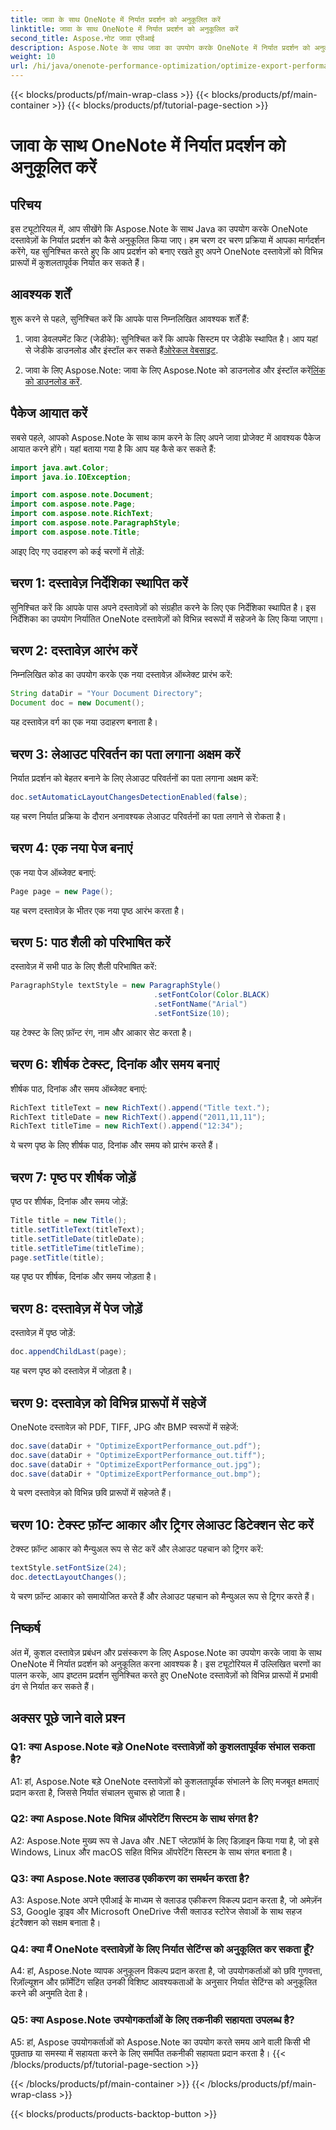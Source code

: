```yaml
---
title: जावा के साथ OneNote में निर्यात प्रदर्शन को अनुकूलित करें
linktitle: जावा के साथ OneNote में निर्यात प्रदर्शन को अनुकूलित करें
second_title: Aspose.नोट जावा एपीआई
description: Aspose.Note के साथ जावा का उपयोग करके OneNote में निर्यात प्रदर्शन को अनुकूलित करने का तरीका जानें। चरण-दर-चरण मार्गदर्शन के साथ दस्तावेज़ों को विभिन्न प्रारूपों में कुशलतापूर्वक निर्यात करें।
weight: 10
url: /hi/java/onenote-performance-optimization/optimize-export-performance/
---
```


{{< blocks/products/pf/main-wrap-class >}}
{{< blocks/products/pf/main-container >}}
{{< blocks/products/pf/tutorial-page-section >}}

# जावा के साथ OneNote में निर्यात प्रदर्शन को अनुकूलित करें

## परिचय

इस ट्यूटोरियल में, आप सीखेंगे कि Aspose.Note के साथ Java का उपयोग करके OneNote दस्तावेज़ों के निर्यात प्रदर्शन को कैसे अनुकूलित किया जाए। हम चरण दर चरण प्रक्रिया में आपका मार्गदर्शन करेंगे, यह सुनिश्चित करते हुए कि आप प्रदर्शन को बनाए रखते हुए अपने OneNote दस्तावेज़ों को विभिन्न प्रारूपों में कुशलतापूर्वक निर्यात कर सकते हैं।

## आवश्यक शर्तें

शुरू करने से पहले, सुनिश्चित करें कि आपके पास निम्नलिखित आवश्यक शर्तें हैं:

1.  जावा डेवलपमेंट किट (जेडीके): सुनिश्चित करें कि आपके सिस्टम पर जेडीके स्थापित है। आप यहां से जेडीके डाउनलोड और इंस्टॉल कर सकते हैं[ओरेकल वेबसाइट](https://www.oracle.com/java/technologies/javase-jdk11-downloads.html).
   
2. जावा के लिए Aspose.Note: जावा के लिए Aspose.Note को डाउनलोड और इंस्टॉल करें[लिंक को डाउनलोड करें](https://releases.aspose.com/note/java/).

## पैकेज आयात करें

सबसे पहले, आपको Aspose.Note के साथ काम करने के लिए अपने जावा प्रोजेक्ट में आवश्यक पैकेज आयात करने होंगे। यहां बताया गया है कि आप यह कैसे कर सकते हैं:

```java
import java.awt.Color;
import java.io.IOException;

import com.aspose.note.Document;
import com.aspose.note.Page;
import com.aspose.note.RichText;
import com.aspose.note.ParagraphStyle;
import com.aspose.note.Title;
```

आइए दिए गए उदाहरण को कई चरणों में तोड़ें:

## चरण 1: दस्तावेज़ निर्देशिका स्थापित करें

सुनिश्चित करें कि आपके पास अपने दस्तावेज़ों को संग्रहीत करने के लिए एक निर्देशिका स्थापित है। इस निर्देशिका का उपयोग निर्यातित OneNote दस्तावेज़ों को विभिन्न स्वरूपों में सहेजने के लिए किया जाएगा।

## चरण 2: दस्तावेज़ आरंभ करें

निम्नलिखित कोड का उपयोग करके एक नया दस्तावेज़ ऑब्जेक्ट प्रारंभ करें:

```java
String dataDir = "Your Document Directory";
Document doc = new Document();
```

यह दस्तावेज़ वर्ग का एक नया उदाहरण बनाता है।

## चरण 3: लेआउट परिवर्तन का पता लगाना अक्षम करें

निर्यात प्रदर्शन को बेहतर बनाने के लिए लेआउट परिवर्तनों का पता लगाना अक्षम करें:

```java
doc.setAutomaticLayoutChangesDetectionEnabled(false);
```

यह चरण निर्यात प्रक्रिया के दौरान अनावश्यक लेआउट परिवर्तनों का पता लगाने से रोकता है।

## चरण 4: एक नया पेज बनाएं

एक नया पेज ऑब्जेक्ट बनाएं:

```java
Page page = new Page();
```

यह चरण दस्तावेज़ के भीतर एक नया पृष्ठ आरंभ करता है।

## चरण 5: पाठ शैली को परिभाषित करें

दस्तावेज़ में सभी पाठ के लिए शैली परिभाषित करें:

```java
ParagraphStyle textStyle = new ParagraphStyle()
                                .setFontColor(Color.BLACK)
                                .setFontName("Arial")
                                .setFontSize(10);
```

यह टेक्स्ट के लिए फ़ॉन्ट रंग, नाम और आकार सेट करता है।

## चरण 6: शीर्षक टेक्स्ट, दिनांक और समय बनाएं

शीर्षक पाठ, दिनांक और समय ऑब्जेक्ट बनाएं:

```java
RichText titleText = new RichText().append("Title text.");
RichText titleDate = new RichText().append("2011,11,11");
RichText titleTime = new RichText().append("12:34");
```

ये चरण पृष्ठ के लिए शीर्षक पाठ, दिनांक और समय को प्रारंभ करते हैं।

## चरण 7: पृष्ठ पर शीर्षक जोड़ें

पृष्ठ पर शीर्षक, दिनांक और समय जोड़ें:

```java
Title title = new Title();
title.setTitleText(titleText);
title.setTitleDate(titleDate);
title.setTitleTime(titleTime);
page.setTitle(title);
```

यह पृष्ठ पर शीर्षक, दिनांक और समय जोड़ता है।

## चरण 8: दस्तावेज़ में पेज जोड़ें

दस्तावेज़ में पृष्ठ जोड़ें:

```java
doc.appendChildLast(page);
```

यह चरण पृष्ठ को दस्तावेज़ में जोड़ता है।

## चरण 9: दस्तावेज़ को विभिन्न प्रारूपों में सहेजें

OneNote दस्तावेज़ को PDF, TIFF, JPG और BMP स्वरूपों में सहेजें:

```java
doc.save(dataDir + "OptimizeExportPerformance_out.pdf");
doc.save(dataDir + "OptimizeExportPerformance_out.tiff");
doc.save(dataDir + "OptimizeExportPerformance_out.jpg");
doc.save(dataDir + "OptimizeExportPerformance_out.bmp");
```

ये चरण दस्तावेज़ को विभिन्न छवि प्रारूपों में सहेजते हैं।

## चरण 10: टेक्स्ट फ़ॉन्ट आकार और ट्रिगर लेआउट डिटेक्शन सेट करें

टेक्स्ट फ़ॉन्ट आकार को मैन्युअल रूप से सेट करें और लेआउट पहचान को ट्रिगर करें:

```java
textStyle.setFontSize(24);
doc.detectLayoutChanges();
```

ये चरण फ़ॉन्ट आकार को समायोजित करते हैं और लेआउट पहचान को मैन्युअल रूप से ट्रिगर करते हैं।

## निष्कर्ष

अंत में, कुशल दस्तावेज़ प्रबंधन और प्रसंस्करण के लिए Aspose.Note का उपयोग करके जावा के साथ OneNote में निर्यात प्रदर्शन को अनुकूलित करना आवश्यक है। इस ट्यूटोरियल में उल्लिखित चरणों का पालन करके, आप इष्टतम प्रदर्शन सुनिश्चित करते हुए OneNote दस्तावेज़ों को विभिन्न प्रारूपों में प्रभावी ढंग से निर्यात कर सकते हैं।

## अक्सर पूछे जाने वाले प्रश्न

### Q1: क्या Aspose.Note बड़े OneNote दस्तावेज़ों को कुशलतापूर्वक संभाल सकता है?

A1: हां, Aspose.Note बड़े OneNote दस्तावेज़ों को कुशलतापूर्वक संभालने के लिए मजबूत क्षमताएं प्रदान करता है, जिससे निर्यात संचालन सुचारू हो जाता है।
   
### Q2: क्या Aspose.Note विभिन्न ऑपरेटिंग सिस्टम के साथ संगत है?

A2: Aspose.Note मुख्य रूप से Java और .NET प्लेटफ़ॉर्म के लिए डिज़ाइन किया गया है, जो इसे Windows, Linux और macOS सहित विभिन्न ऑपरेटिंग सिस्टम के साथ संगत बनाता है।
   
### Q3: क्या Aspose.Note क्लाउड एकीकरण का समर्थन करता है?

A3: Aspose.Note अपने एपीआई के माध्यम से क्लाउड एकीकरण विकल्प प्रदान करता है, जो अमेज़ॅन S3, Google ड्राइव और Microsoft OneDrive जैसी क्लाउड स्टोरेज सेवाओं के साथ सहज इंटरैक्शन को सक्षम बनाता है।
   
### Q4: क्या मैं OneNote दस्तावेज़ों के लिए निर्यात सेटिंग्स को अनुकूलित कर सकता हूँ?

A4: हां, Aspose.Note व्यापक अनुकूलन विकल्प प्रदान करता है, जो उपयोगकर्ताओं को छवि गुणवत्ता, रिज़ॉल्यूशन और फ़ॉर्मेटिंग सहित उनकी विशिष्ट आवश्यकताओं के अनुसार निर्यात सेटिंग्स को अनुकूलित करने की अनुमति देता है।
   
### Q5: क्या Aspose.Note उपयोगकर्ताओं के लिए तकनीकी सहायता उपलब्ध है?

A5: हां, Aspose उपयोगकर्ताओं को Aspose.Note का उपयोग करते समय आने वाली किसी भी पूछताछ या समस्या में सहायता करने के लिए समर्पित तकनीकी सहायता प्रदान करता है।
{{< /blocks/products/pf/tutorial-page-section >}}

{{< /blocks/products/pf/main-container >}}
{{< /blocks/products/pf/main-wrap-class >}}

{{< blocks/products/products-backtop-button >}}
